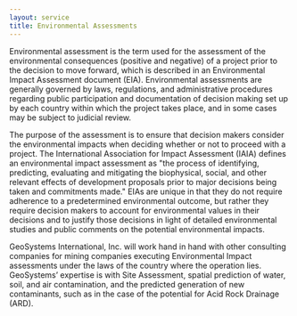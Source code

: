 ```yaml
---
layout: service
title: Environmental Assessments
---
```



Environmental assessment is the term used for the assessment of the environmental consequences (positive and negative) of a project prior to the decision to move forward, which is described in an Environmental Impact Assessment document (EIA). Environmental assessments are generally governed by laws, regulations, and administrative procedures regarding public participation and documentation of decision making set up by each country within which the project takes place, and in some cases may be subject to judicial review.

The purpose of the assessment is to ensure that decision makers consider the environmental impacts when deciding whether or not to proceed with a project. The International Association for Impact Assessment (IAIA) defines an environmental impact assessment as "the process of identifying, predicting, evaluating and mitigating the biophysical, social, and other relevant effects of development proposals prior to major decisions being taken and commitments made." EIAs are unique in that they do not require adherence to a predetermined environmental outcome, but rather they require decision makers to account for environmental values in their decisions and to justify those decisions in light of detailed environmental studies and public comments on the potential environmental impacts.

GeoSystems International, Inc. will work hand in hand with other consulting companies for mining companies executing Environmental Impact assessments under the laws of the country where the operation lies. GeoSystems’ expertise is with Site Assessment, spatial prediction of water, soil, and air contamination, and the predicted generation of new contaminants, such as in the case of the potential for Acid Rock Drainage (ARD).
